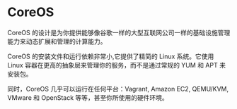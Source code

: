 # CoreOS

CoreOS 的设计是为你提供能够像谷歌一样的大型互联网公司一样的基础设施管理能力来动态扩展和管理的计算能力。

CoreOS 的安装文件和运行依赖非常小,它提供了精简的 Linux 系统。它使用 Linux 容器在更高的抽象层来管理你的服务，而不是通过常规的 YUM 和 APT 来安装包。

同时，CoreOS 几乎可以运行在任何平台：Vagrant, Amazon EC2, QEMU/KVM, VMware 和 OpenStack 等等，甚至你所使用的硬件环境。
